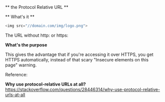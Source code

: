 ** the Protocol Relative URL **

** What's it **


```javascript
<img src="//domain.com/img/logo.png">
```
The URL without http: or https:

**What's the purpose**

This gives the advantage that if you're accessing it over HTTPS, you get HTTPS automatically, instead of that scary "Insecure elements on this page" warning.

Reference:

**Why use protocol-relative URLs at all?** https://stackoverflow.com/questions/28446314/why-use-protocol-relative-urls-at-all
